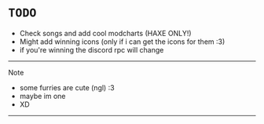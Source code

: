 # ```TODO```

* Check songs and add cool modcharts (HAXE ONLY!)
* Might add winning icons (only if i can get the icons for them :3)
* if you're winning the discord rpc will change

---
  
> [!NOTE]
> * some furries are cute (ngl) :3
> * maybe im one
> * XD

---
